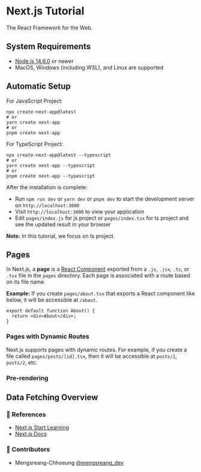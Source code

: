 # Next.js Tutorial

The React Framework for the Web.

## System Requirements

- [Node.js 14.6.0](https://nodejs.org) or newer
- MacOS, Windows (including WSL), and Linux are supported

## Automatic Setup

For JavaScript Project:

```shell
npx create-next-app@latest
# or
yarn create next-app
# or
pnpm create next-app
```

For TypeScript Project:

```shell
npx create-next-app@latest --typescript
# or
yarn create next-app --typescript
# or
pnpm create next-app --typescript
```

After the installation is complete:

- Run `npm run dev` or `yarn dev` or `pnpm dev` to start the development server on `http://localhost:3000`
- Visit `http://localhost:3000` to view your application
- Edit `pages/index.js` for js project or `pages/index.tsx` for ts project and see the updated result in your browser

**Note:** In this tutorial, we focus on ts project.

## Pages

In Next.js, a **page** is a [React Component](https://reactjs.org/docs/components-and-props.html) exported from a `.js`, `.jsx`, `.ts`, or `.tsx` file in the `pages` directory. Each page is associated with a route based on its file name.

**Example:** If you create `pages/about.tsx` that exports a React component like below, it will be accessible at `/about`.

```tsx
export default function About() {
  return <div>About</div>;
}
```

### Pages with Dynamic Routes

Next.js supports pages with dynamic routes. For example, if you create a file called `pages/posts/[id].tsx`, then it will be accessible at `posts/1`, `posts/2`, etc.

### Pre-rendering

## Data Fetching Overview

### 📜 References

- [Next.js Start Learning](https://nextjs.org/learn/foundations/about-nextjs?utm_source=next-site&utm_medium=homepage-cta&utm_campaign=next-website)
- [Next.js Docs](https://nextjs.org/docs)

### 🤝 Contributors

- Mengsreang-Chhoeung [@mengsreang_dev](https://twitter.com/mengsreang_dev)
